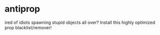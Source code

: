 # antiprop
ired of idiots spawning stupid objects all over? Install this highly optimized prop blacklist/remover!
